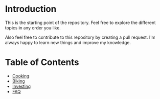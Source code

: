 # Introduction

This is the starting point of the repository.
Feel free to explore the different topics in any order you like.

Also feel free to contribute to this repository by creating a pull request.
I'm always happy to learn new things and improve my knowledge.

# Table of Contents

- [Cooking](/src/health/cooking.md)
- [Biking](/src/outdoors/biking.md)
- [Investing](/src/finance/investing.md)
- [FAQ](/src/faq.md)
